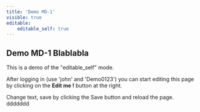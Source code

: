 ```yaml
---
title: 'Demo MD-1'
visible: true
editable:
    editable_self: true
---
```


## Demo MD-1 Blablabla

This is a demo of the "editable_self" mode.

After logging in (use 'john' and 'Demo0123') you can start editing this page by clicking on the <b>Edit me !</b> button at the right.

Change text, save by clicking the Save button and reload the page.
ddddddd
